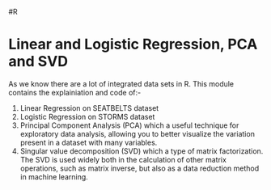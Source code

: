 #R 
# Linear and Logistic Regression, PCA and SVD 
As we know there are a lot of integrated data sets in R. 
This module contains the explainiation and code of:- 

1. Linear Regression on SEATBELTS dataset
2. Logistic Regression on STORMS dataset
3. Principal Component Analysis (PCA) which a useful technique for exploratory data analysis, 
   allowing you to better visualize the variation present in a dataset with many variables.
4. Singular value decomposition (SVD) which a type of matrix factorization. 
   The SVD is used widely both in the calculation of other matrix operations, 
   such as matrix inverse, but also as a data reduction method in machine learning.

